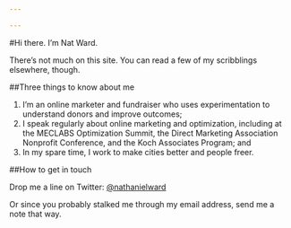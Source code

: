 ```yaml
---

---
```


#Hi there. I’m Nat Ward.

There’s not much on this site. You can read a few of my scribblings elsewhere, though.

##Three things to know about me

1. I’m an online marketer and fundraiser who uses experimentation to understand donors and improve outcomes;
2. I speak regularly about online marketing and optimization, including at the MECLABS Optimization Summit, the Direct Marketing Association Nonprofit Conference, and the Koch Associates Program; and
3. In my spare time, I work to make cities better and people freer.

##How to get in touch

Drop me a line on Twitter: [@nathanielward][1]

Or since you probably stalked me through my email address, send me a note that way.

[1]: https://twitter.com/nathanielward